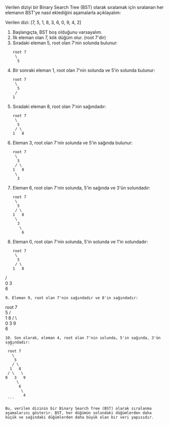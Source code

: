 Verilen diziyi bir Binary Search Tree (BST) olarak sıralamak için sıralanan her elemanın BST'ye nasıl eklediğini aşamalarla açıklayalım:

Verilen dizi: [7, 5, 1, 8, 3, 6, 0, 9, 4, 2]

1. Başlangıçta, BST boş olduğunu varsayalım.
2. İlk eleman olan 7, kök düğüm olur. (root 7'dir)
3. Sıradaki eleman 5, root olan 7'nin solunda bulunur: 
   ```
   root 7
    \
     5
   ```
4. Bir sonraki eleman 1, root olan 7'nin solunda ve 5'in solunda bulunur:
   ```
   root 7
    \
     5
    /
   1
   ```
5. Sıradaki eleman 8, root olan 7'nin sağındadır:
   ```
   root 7
    \
     5
    / \
   1   8
   ```
6. Eleman 3, root olan 7'nin solunda ve 5'in sağında bulunur:
   ```
   root 7
    \
     5
    / \
   1   8
    \
     3
   ```
7. Eleman 6, root olan 7'nin solunda, 5'in sağında ve 3'ün solundadır:
   ```
   root 7
    \
     5
    / \
   1   8
    \
     3
      \
       6
   ```
8. Eleman 0, root olan 7'nin solunda, 5'in solunda ve 1'in solundadır:
   ```
   root 7
    \
     5
    / \
   1   8
  / \
 0   3
      \
       6
   ```
9. Eleman 9, root olan 7'nin sağındadır ve 8'in sağındadır:
   ```
   root 7
    \
     5
    / \
   1   8
  / \   \
 0   3   9
      \
       6
   ```
10. Son olarak, eleman 4, root olan 7'nin solunda, 5'in sağında, 3'ün sağındadır:
    ```
    root 7
      \
       5
      / \
     1   8
    / \   \
   0   3   9
        \
         6
          \
           4
    ```

Bu, verilen dizinin bir Binary Search Tree (BST) olarak sıralanma aşamalarını gösterir. BST, her düğümün solundaki düğümlerden daha küçük ve sağındaki düğümlerden daha büyük olan bir veri yapısıdır.